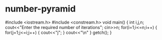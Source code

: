 # number-pyramid
#include <iostream.h>
#include <constream.h>
void main()
{
int i,j,n;
cout<<"Enter the required number of iterations";
cin>>n;
for(i=1;i<=n;i++)
{
for(j=1;j<=i;j++)
{
cout<<"j";
}
cout<<"\n"
}
getch();
}
